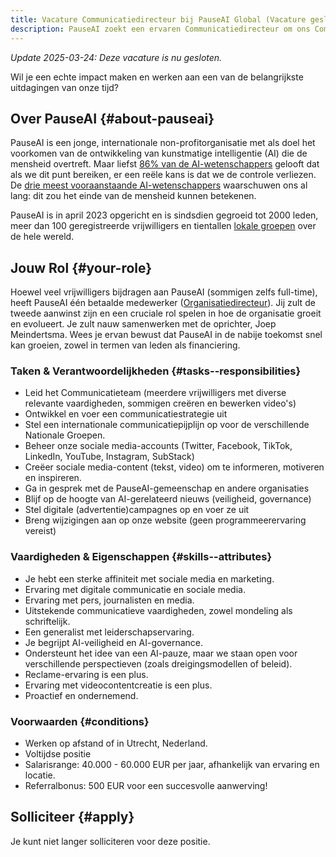 ```yaml
---
title: Vacature Communicatiedirecteur bij PauseAI Global (Vacature gesloten)
description: PauseAI zoekt een ervaren Communicatiedirecteur om ons Communicatieteam en sociale media-accounts te leiden. Werken op afstand of in Utrecht, Nederland.
---
```

<!-- einde van frontmatter metadata, streepjes hierboven moeten blijven -->

_Update 2025-03-24: Deze vacature is nu gesloten._

Wil je een echte impact maken en werken aan een van de belangrijkste uitdagingen van onze tijd?

## Over PauseAI {#about-pauseai}

PauseAI is een jonge, internationale non-profitorganisatie met als doel het voorkomen van de ontwikkeling van kunstmatige intelligentie (AI) die de mensheid overtreft.
Maar liefst [86% van de AI-wetenschappers](https://wiki.aiimpacts.org/ai_timelines/predictions_of_human-level_ai_timelines/ai_timeline_surveys/2023_expert_survey_on_progress_in_ai) gelooft dat als we dit punt bereiken, er een reële kans is dat we de controle verliezen.
De [drie meest vooraanstaande AI-wetenschappers](https://twitter.com/PauseAI/status/1734641804245455017) waarschuwen ons al lang: dit zou het einde van de mensheid kunnen betekenen.

PauseAI is in april 2023 opgericht en is sindsdien gegroeid tot 2000 leden, meer dan 100 geregistreerde vrijwilligers en tientallen [lokale groepen](/communities) over de hele wereld.

## Jouw Rol {#your-role}

Hoewel veel vrijwilligers bijdragen aan PauseAI (sommigen zelfs full-time), heeft PauseAI één betaalde medewerker ([Organisatiedirecteur](/2024-vacancy-organizing-director)).
Jij zult de tweede aanwinst zijn en een cruciale rol spelen in hoe de organisatie groeit en evolueert.
Je zult nauw samenwerken met de oprichter, Joep Meindertsma.
Wees je ervan bewust dat PauseAI in de nabije toekomst snel kan groeien, zowel in termen van leden als financiering.

### Taken & Verantwoordelijkheden {#tasks--responsibilities}

- Leid het Communicatieteam (meerdere vrijwilligers met diverse relevante vaardigheden, sommigen creëren en bewerken video's)
- Ontwikkel en voer een communicatiestrategie uit
- Stel een internationale communicatiepijplijn op voor de verschillende Nationale Groepen.
- Beheer onze sociale media-accounts (Twitter, Facebook, TikTok, LinkedIn, YouTube, Instagram, SubStack)
- Creëer sociale media-content (tekst, video) om te informeren, motiveren en inspireren.
- Ga in gesprek met de PauseAI-gemeenschap en andere organisaties
- Blijf op de hoogte van AI-gerelateerd nieuws (veiligheid, governance)
- Stel digitale (advertentie)campagnes op en voer ze uit
- Breng wijzigingen aan op onze website (geen programmeerervaring vereist)

### Vaardigheden & Eigenschappen {#skills--attributes}

- Je hebt een sterke affiniteit met sociale media en marketing.
- Ervaring met digitale communicatie en sociale media.
- Ervaring met pers, journalisten en media.
- Uitstekende communicatieve vaardigheden, zowel mondeling als schriftelijk.
- Een generalist met leiderschapservaring.
- Je begrijpt AI-veiligheid en AI-governance.
- Ondersteunt het idee van een AI-pauze, maar we staan open voor verschillende perspectieven (zoals dreigingsmodellen of beleid).
- Reclame-ervaring is een plus.
- Ervaring met videocontentcreatie is een plus.
- Proactief en ondernemend.

### Voorwaarden {#conditions}

- Werken op afstand of in Utrecht, Nederland.
- Voltijdse positie
- Salarisrange: 40.000 - 60.000 EUR per jaar, afhankelijk van ervaring en locatie.
- Referralbonus: 500 EUR voor een succesvolle aanwerving!

## Solliciteer {#apply}

Je kunt niet langer solliciteren voor deze positie.